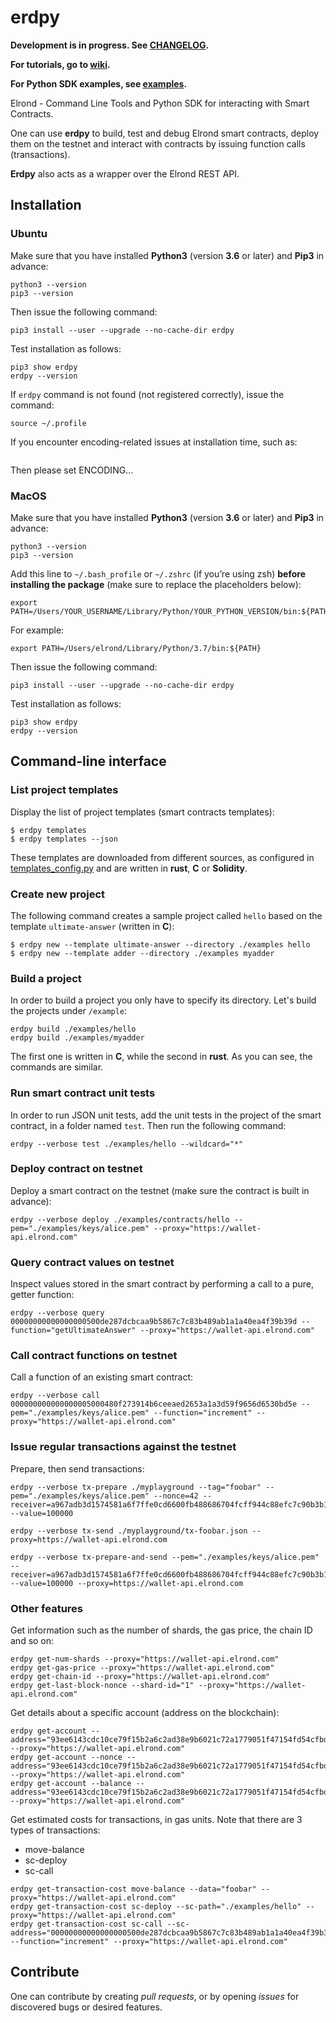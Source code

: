 # erdpy

**Development is in progress. See [CHANGELOG](CHANGELOG.md).**

**For tutorials, go to [wiki](https://github.com/ElrondNetwork/erdpy/wiki).**

**For Python SDK examples, see [examples](examples).**

Elrond - Command Line Tools and Python SDK for interacting with Smart Contracts.

One can use **erdpy** to build, test and debug Elrond smart contracts, deploy them on the testnet and interact with contracts by issuing function calls (transactions).

**Erdpy** also acts as a wrapper over the Elrond REST API.


## Installation

### Ubuntu

Make sure that you have installed **Python3** (version **3.6** or later) and **Pip3** in advance:

```
python3 --version
pip3 --version
```

Then issue the following command:

```
pip3 install --user --upgrade --no-cache-dir erdpy
```

Test installation as follows:

```
pip3 show erdpy
erdpy --version
```

If `erdpy` command is not found (not registered correctly), issue the command:

```
source ~/.profile
```

If you encounter encoding-related issues at installation time, such as:

```
```

Then please set ENCODING...

### MacOS

Make sure that you have installed **Python3** (version **3.6** or later) and **Pip3** in advance:

```
python3 --version
pip3 --version
```

Add this line to `~/.bash_profile` or `~/.zshrc` (if you’re using zsh) **before installing the package** (make sure to replace the placeholders below):

```
export PATH=/Users/YOUR_USERNAME/Library/Python/YOUR_PYTHON_VERSION/bin:${PATH}
```

For example:

```
export PATH=/Users/elrond/Library/Python/3.7/bin:${PATH}
```

Then issue the following command:

```
pip3 install --user --upgrade --no-cache-dir erdpy
```

Test installation as follows:

```
pip3 show erdpy
erdpy --version
```

## Command-line interface

### List project templates

Display the list of project templates (smart contracts templates):

```
$ erdpy templates
$ erdpy templates --json
```

These templates are downloaded from different sources, as configured in [templates_config.py](erdpy/projects/templates_config.py) and are written in **rust**, **C** or **Solidity**.

### Create new project

The following command creates a sample project called `hello` based on the template `ultimate-answer` (written in **C**):

```
$ erdpy new --template ultimate-answer --directory ./examples hello
$ erdpy new --template adder --directory ./examples myadder
```

### Build a project

In order to build a project you only have to specify its directory. Let's build the projects under `/example`: 

```
erdpy build ./examples/hello
erdpy build ./examples/myadder
```

The first one is written in **C**, while the second in **rust**. As you can see, the commands are similar.

### Run smart contract unit tests

In order to run JSON unit tests, add the unit tests in the project of the smart contract, in a folder named `test`. Then run the following command:

```
erdpy --verbose test ./examples/hello --wildcard="*"
```

### Deploy contract on testnet

Deploy a smart contract on the testnet (make sure the contract is built in advance):

```
erdpy --verbose deploy ./examples/contracts/hello --pem="./examples/keys/alice.pem" --proxy="https://wallet-api.elrond.com"
```

### Query contract values on testnet

Inspect values stored in the smart contract by performing a call to a pure, getter function:

```
erdpy --verbose query 00000000000000000500de287dcbcaa9b5867c7c83b489ab1a1a40ea4f39b39d --function="getUltimateAnswer" --proxy="https://wallet-api.elrond.com"
```

### Call contract functions on testnet

Call a function of an existing smart contract:

```
erdpy --verbose call 000000000000000005000480f273914b6ceeaed2653a1a3d59f9656d6530bd5e --pem="./examples/keys/alice.pem" --function="increment" --proxy="https://wallet-api.elrond.com"
```

### Issue regular transactions against the testnet

Prepare, then send transactions:

```
erdpy --verbose tx-prepare ./myplayground --tag="foobar" --pem="./examples/keys/alice.pem" --nonce=42 --receiver=a967adb3d1574581a6f7ffe0cd6600fb488686704fcff944c88efc7c90b3b13b --value=100000

erdpy --verbose tx-send ./myplayground/tx-foobar.json --proxy=https://wallet-api.elrond.com

erdpy --verbose tx-prepare-and-send --pem="./examples/keys/alice.pem" --receiver=a967adb3d1574581a6f7ffe0cd6600fb488686704fcff944c88efc7c90b3b13b --value=100000 --proxy=https://wallet-api.elrond.com

```

### Other features

Get information such as the number of shards, the gas price, the chain ID and so on:

```
erdpy get-num-shards --proxy="https://wallet-api.elrond.com"
erdpy get-gas-price --proxy="https://wallet-api.elrond.com"
erdpy get-chain-id --proxy="https://wallet-api.elrond.com"
erdpy get-last-block-nonce --shard-id="1" --proxy="https://wallet-api.elrond.com"
```

Get details about a specific account (address on the blockchain):

```
erdpy get-account --address="93ee6143cdc10ce79f15b2a6c2ad38e9b6021c72a1779051f47154fd54cfbd5e" --proxy="https://wallet-api.elrond.com"
erdpy get-account --nonce --address="93ee6143cdc10ce79f15b2a6c2ad38e9b6021c72a1779051f47154fd54cfbd5e" --proxy="https://wallet-api.elrond.com"
erdpy get-account --balance --address="93ee6143cdc10ce79f15b2a6c2ad38e9b6021c72a1779051f47154fd54cfbd5e" --proxy="https://wallet-api.elrond.com"
```

Get estimated costs for transactions, in gas units. Note that there are 3 types of transactions:

 - move-balance
 - sc-deploy
 - sc-call


```
erdpy get-transaction-cost move-balance --data="foobar" --proxy="https://wallet-api.elrond.com"
erdpy get-transaction-cost sc-deploy --sc-path="./examples/hello" --proxy="https://wallet-api.elrond.com"
erdpy get-transaction-cost sc-call --sc-address="00000000000000000500de287dcbcaa9b5867c7c83b489ab1a1a40ea4f39b39d" --function="increment" --proxy="https://wallet-api.elrond.com"
```



## Contribute

One can contribute by creating *pull requests*, or by opening *issues* for discovered bugs or desired features.

